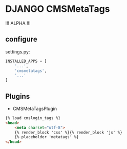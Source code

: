 # DJANGO CMSMetaTags

!!! ALPHA !!!  

## configure

settings.py:
```python
INSTALLED_APPS = [
    '...',
    'cmsmetatags',
    '...'
]
```

## Plugins

* CMSMetaTagsPlugin


```html
{% load cmslogin_tags %}
<head>
    <meta charset="utf-8">
    {% render_block 'css' %}{% render_block 'js' %}
    {% placeholder 'metatags' %}
</head>
```